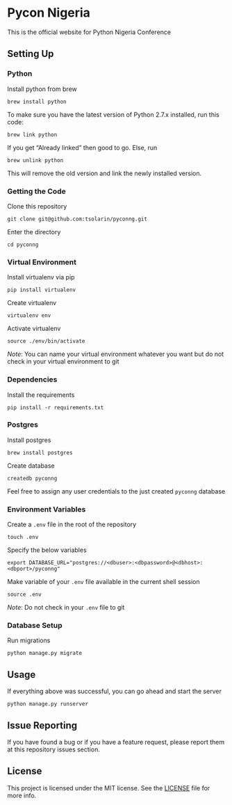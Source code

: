 # Pycon Nigeria

This is the official website for Python Nigeria Conference

## Setting Up

### Python

Install python from brew
```
brew install python
```

To make sure you have the latest version of Python 2.7.x installed, run this code:
```
brew link python
```

If you get “Already linked” then good to go. Else, run
```
brew unlink python
```
This will remove the old version and link the newly installed version.

### Getting the Code

Clone this repository
```
git clone git@github.com:tsolarin/pyconng.git
```

Enter the directory
```
cd pyconng
```

### Virtual Environment

Install virtualenv via pip
```
pip install virtualenv
```

Create virtualenv
```
virtualenv env
```

Activate virtualenv
```
source ./env/bin/activate
```

_Note_: You can name your virtual environment whatever you want but do not check in your virtual environment to git

### Dependencies

Install the requirements
```
pip install -r requirements.txt
```

### Postgres

Install postgres
```
brew install postgres
```

Create database
```
createdb pyconng
```

Feel free to assign any user credentials to the just created `pyconng` database

### Environment Variables

Create a `.env` file in the root of the repository
```
touch .env
```

Specify the below variables
```
export DATABASE_URL="postgres://<dbuser>:<dbpassword>@<dbhost>:<dbport>/pyconng"
```

Make variable of your `.env` file available in the current shell session
```
source .env
```

_Note_: Do not check in your `.env` file to git

### Database Setup

Run migrations
```
python manage.py migrate
```

## Usage

If everything above was successful, you can go ahead and start the server
```
python manage.py runserver
```

## Issue Reporting

If you have found a bug or if you have a feature request, please report them at this repository issues section.

## License

This project is licensed under the MIT license. See the [LICENSE](LICENSE) file for more info.
